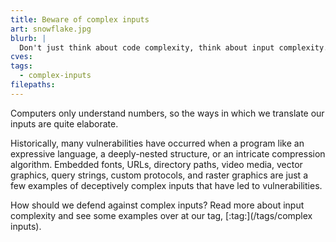 ```yaml
---
title: Beware of complex inputs
art: snowflake.jpg
blurb: |
  Don't just think about code complexity, think about input complexity.
cves:
tags:
  - complex-inputs
filepaths:
---
```

Computers only understand numbers, so the ways in which we translate our inputs are quite elaborate.

Historically, many vulnerabilities have occurred when a program like an expressive language, a deeply-nested structure, or an intricate compression algorithm. Embedded fonts, URLs, directory paths, video media, vector graphics, query strings, custom protocols, and raster graphics are just a few examples of
deceptively complex inputs that have led to vulnerabilities.

How should we defend against complex inputs? Read more about input complexity and see some examples over at our tag, [:tag:](/tags/complex inputs).
